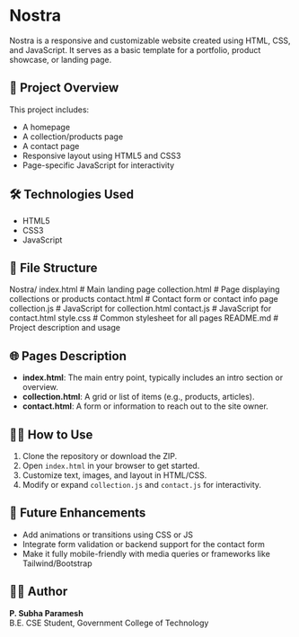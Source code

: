 # Nostra

Nostra is a responsive and customizable website created using HTML, CSS, and JavaScript. It serves as a basic template for a portfolio, product showcase, or landing page.

## 🚀 Project Overview

This project includes:
- A homepage
- A collection/products page
- A contact page
- Responsive layout using HTML5 and CSS3
- Page-specific JavaScript for interactivity

## 🛠️ Technologies Used

- HTML5
- CSS3
- JavaScript

## 📁 File Structure

Nostra/
index.html # Main landing page
collection.html # Page displaying collections or products
contact.html # Contact form or contact info page
collection.js # JavaScript for collection.html
contact.js # JavaScript for contact.html
style.css # Common stylesheet for all pages
README.md # Project description and usage

## 🌐 Pages Description

- **index.html**: The main entry point, typically includes an intro section or overview.
- **collection.html**: A grid or list of items (e.g., products, articles).
- **contact.html**: A form or information to reach out to the site owner.

## 🧑‍💻 How to Use

1. Clone the repository or download the ZIP.
2. Open `index.html` in your browser to get started.
3. Customize text, images, and layout in HTML/CSS.
4. Modify or expand `collection.js` and `contact.js` for interactivity.



## 🔧 Future Enhancements

- Add animations or transitions using CSS or JS
- Integrate form validation or backend support for the contact form
- Make it fully mobile-friendly with media queries or frameworks like Tailwind/Bootstrap

## 🙋‍♀️ Author

**P. Subha Paramesh**  
B.E. CSE Student, Government College of Technology




